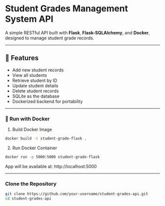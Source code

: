 # Student Grades Management System API

A simple RESTful API built with **Flask**, **Flask-SQLAlchemy**, and **Docker**, designed to manage student grade records.

---

## 🧰 Features

- Add new student records
- View all students
- Retrieve student by ID
- Update student details
- Delete student records
- SQLite as the database
- Dockerized backend for portability

---

### 🐳 Run with Docker
1. Build Docker Image
```bash
docker build -t student-grade-flask .
```
2. Run Docker Container
```bash
docker run -p 5000:5000 student-grade-flask
```
App will be available at: http://localhost:5000

---

### Clone the Repository

```bash
git clone https://github.com/your-username/student-grades-api.git
cd student-grades-api
```


